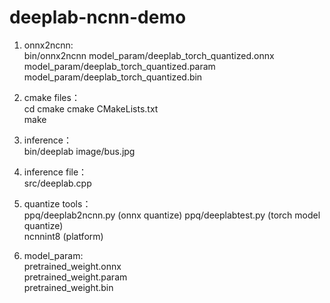 # deeplab-ncnn-demo

1. onnx2ncnn:  
  bin/onnx2ncnn model_param/deeplab_torch_quantized.onnx model_param/deeplab_torch_quantized.param model_param/deeplab_torch_quantized.bin
  
  
2. cmake files：   
   cd cmake
   cmake CMakeLists.txt  
   make  
     
3. inference：  
   bin/deeplab image/bus.jpg
   
5. inference file：  
   src/deeplab.cpp
   
7. quantize tools：  
   ppq/deeplab2ncnn.py (onnx quantize)
   ppq/deeplabtest.py (torch model quantize)  
   ncnnint8 (platform)
   
9. model_param:  
   pretrained_weight.onnx  
   pretrained_weight.param  
   pretrained_weight.bin  
     
